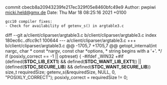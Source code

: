 commit cbecb8a20943239fe217ec329f05e8460bfc49e9
Author: pwpiwi <micki.held@gmx.de>
Date:   Thu Mar 18 08:25:16 2021 +0100

    gcc10 compiler fixes:
    - Check for availability of getenv_s() in argtable3.c

diff --git a/client/cliparser/argtable3.c b/client/cliparser/argtable3.c
index 180ec6c..dfcc9c1 100644
--- a/client/cliparser/argtable3.c
+++ b/client/cliparser/argtable3.c
@@ -1705,7 +1705,7 @@ getopt_internal(int nargc, char * const *nargv, const char *options,
 	 * string begins with a '+'.
 	 */
 	if (posixly_correct == -1 || optreset) {
-#ifdef _WIN32
+#if (defined(__STDC_LIB_EXT1__) && defined(__STDC_WANT_LIB_EXT1__)) || (defined(__STDC_SECURE_LIB__) && defined(__STDC_WANT_SECURE_LIB__))
 		size_t requiredSize;
 		getenv_s(&requiredSize, NULL, 0, "POSIXLY_CORRECT");
 		posixly_correct = requiredSize != 0;
